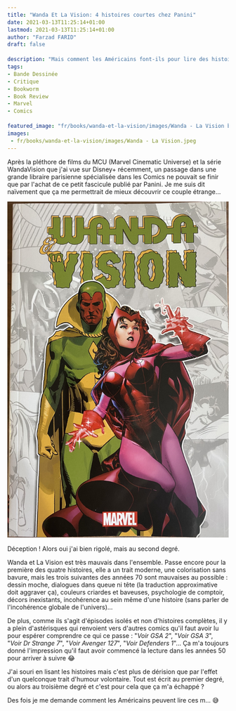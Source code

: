 ```yaml
---
title: "Wanda Et La Vision: 4 histoires courtes chez Panini"
date: 2021-03-13T11:25:14+01:00
lastmod: 2021-03-13T11:25:14+01:00
author: "Farzad FARID"
draft: false

description: "Mais comment les Américains font-ils pour lire des histoires aussi nulles ?"
tags:
- Bande Dessinée
- Critique
- Bookworm
- Book Review
- Marvel
- Comics

featured_image: "fr/books/wanda-et-la-vision/images/Wanda - La Vision bandeau.jpeg"
images:
 - fr/books/wanda-et-la-vision/images/Wanda - La Vision.jpeg
---
```



Après la pléthore de films du MCU (Marvel Cinematic Universe) et la série WandaVision que j'ai
vue sur Disney+ récemment, un passage dans une grande libraire parisienne spécialisée dans
les Comics ne pouvait se finir que par l'achat de ce petit fascicule publié par Panini. 
Je me suis dit naïvement que ça me permettrait de mieux découvrir ce couple étrange…

![image](images/Wanda%20-%20La%20Vision.jpeg#layoutFillWidth)

Déception ! Alors oui j'ai bien rigolé, mais au second degré.

Wanda et La Vision est très mauvais dans l'ensemble. Passe encore pour la première des quatre
histoires, elle a un trait moderne, une colorisation sans bavure, mais les trois suivantes 
des années 70 sont mauvaises au possible : dessin moche, dialogues dans queue ni tête (la
traduction approximative doit aggraver ça), couleurs criardes et baveuses, psychologie de
comptoir, décors inexistants, incohérence au sein même d'une histoire (sans parler de
l'incohérence globale de l'univers)…

De plus, comme ils s'agit d'épisodes isolés et non d'histoires complètes, 
il y a plein d'astérisques qui renvoient vers d'autres comics qu'il faut avoir lu 
pour espérer comprendre ce qui ce passe : "*Voir GSA 2*", "*Voir GSA 3*", 
"*Voir Dr Strange 7*", "*Voir Avenger 127*", "*Voir Defenders 1*"… Ça m'a toujours 
donné l'impression qu'il faut avoir commencé la lecture dans les années 50 pour arriver
à suivre 😂

J'ai souri en lisant les histoires mais c'est plus de dérision que par l'effet d'un 
quelconque trait d'humour volontaire. Tout est écrit au premier degré, ou alors au 
troisième degré et c'est pour cela que ça m'a échappé ?

Des fois je me demande comment les Américains peuvent lire ces m… 😅

